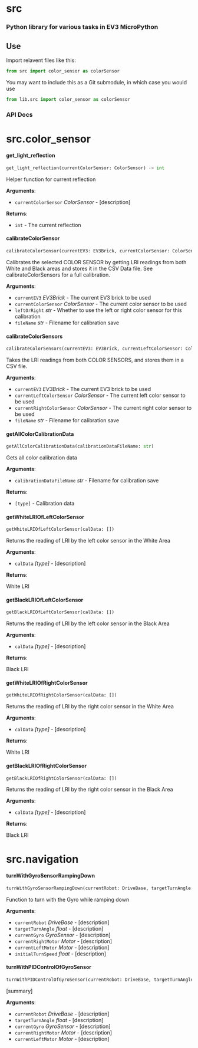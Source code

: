 <a name="src"></a>
# src

### Python library for various tasks in EV3 MicroPython

## Use
Import relavent files like this:
```python
from src import color_sensor as colorSensor
```
You may want to include this as a Git submodule, in which case you would use
```python
from lib.src import color_sensor as colorSensor
```
### API Docs

<a name="src.color_sensor"></a>
# src.color\_sensor

<a name="src.color_sensor.get_light_reflection"></a>
#### get\_light\_reflection

```python
get_light_reflection(currentColorSensor: ColorSensor) -> int
```

Helper function for current reflection

**Arguments**:

- `currentColorSensor` _ColorSensor_ - [description]
  

**Returns**:

- `int` - The current reflection

<a name="src.color_sensor.calibrateColorSensor"></a>
#### calibrateColorSensor

```python
calibrateColorSensor(currentEV3: EV3Brick, currentColorSensor: ColorSensor, leftOrRight: str, fileName: str)
```

Calibrates the selected COLOR SENSOR by getting LRI readings from both White and Black areas and stores it in the CSV Data file. See calibrateColorSensors for a full calibration.

**Arguments**:

- `currentEV3` _EV3Brick_ - The current EV3 brick to be used
- `currentColorSensor` _ColorSensor_ - The current color sensor to be used
- `leftOrRight` _str_ - Whether to use the left or right color sensor for this calibration
- `fileName` _str_ - Filename for calibration save

<a name="src.color_sensor.calibrateColorSensors"></a>
#### calibrateColorSensors

```python
calibrateColorSensors(currentEV3: EV3Brick, currentLeftColorSensor: ColorSensor, currentRightColorSensor: ColorSensor, fileName: str)
```

Takes the LRI readings from both COLOR SENSORS, and stores them in a CSV file.

**Arguments**:

- `currentEV3` _EV3Brick_ - The current EV3 brick to be used
- `currentLeftColorSensor` _ColorSensor_ - The current left color sensor to be used
- `currentRightColorSensor` _ColorSensor_ - The current right color sensor to be used
- `fileName` _str_ - Filename for calibration save

<a name="src.color_sensor.getAllColorCalibrationData"></a>
#### getAllColorCalibrationData

```python
getAllColorCalibrationData(calibrationDataFileName: str)
```

Gets all color calibration data

**Arguments**:

- `calibrationDataFileName` _str_ - Filename for calibration save
  

**Returns**:

- `[type]` - Calibration data

<a name="src.color_sensor.getWhiteLRIOfLeftColorSensor"></a>
#### getWhiteLRIOfLeftColorSensor

```python
getWhiteLRIOfLeftColorSensor(calData: [])
```

Returns the reading of LRI by the left color sensor in the White Area

**Arguments**:

- `calData` _[type]_ - [description]
  

**Returns**:

  White LRI

<a name="src.color_sensor.getBlackLRIOfLeftColorSensor"></a>
#### getBlackLRIOfLeftColorSensor

```python
getBlackLRIOfLeftColorSensor(calData: [])
```

Returns the reading of LRI by the left color sensor in the Black Area

**Arguments**:

- `calData` _[type]_ - [description]
  

**Returns**:

  Black LRI

<a name="src.color_sensor.getWhiteLRIOfRightColorSensor"></a>
#### getWhiteLRIOfRightColorSensor

```python
getWhiteLRIOfRightColorSensor(calData: [])
```

Returns the reading of LRI by the right color sensor in the White Area

**Arguments**:

- `calData` _[type]_ - [description]
  

**Returns**:

  White LRI

<a name="src.color_sensor.getBlackLRIOfRightColorSensor"></a>
#### getBlackLRIOfRightColorSensor

```python
getBlackLRIOfRightColorSensor(calData: [])
```

Returns the reading of LRI by the right color sensor in the Black Area

**Arguments**:

- `calData` _[type]_ - [description]
  

**Returns**:

  Black LRI

<a name="src.navigation"></a>
# src.navigation

<a name="src.navigation.turnWithGyroSensorRampingDown"></a>
#### turnWithGyroSensorRampingDown

```python
turnWithGyroSensorRampingDown(currentRobot: DriveBase, targetTurnAngle: float, currentGyro: GyroSensor, currentRightMotor: Motor, currentLeftMotor: Motor, initialTurnSpeed: float)
```

Function to turn with the Gyro while ramping down

**Arguments**:

- `currentRobot` _DriveBase_ - [description]
- `targetTurnAngle` _float_ - [description]
- `currentGyro` _GyroSensor_ - [description]
- `currentRightMotor` _Motor_ - [description]
- `currentLeftMotor` _Motor_ - [description]
- `initialTurnSpeed` _float_ - [description]

<a name="src.navigation.turnWithPIDControlOfGyroSensor"></a>
#### turnWithPIDControlOfGyroSensor

```python
turnWithPIDControlOfGyroSensor(currentRobot: DriveBase, targetTurnAngle: float, currentGyro: GyroSensor, currentRightMotor: Motor, currentLeftMotor: Motor)
```

[summary]

**Arguments**:

- `currentRobot` _DriveBase_ - [description]
- `targetTurnAngle` _float_ - [description]
- `currentGyro` _GyroSensor_ - [description]
- `currentRightMotor` _Motor_ - [description]
- `currentLeftMotor` _Motor_ - [description]

